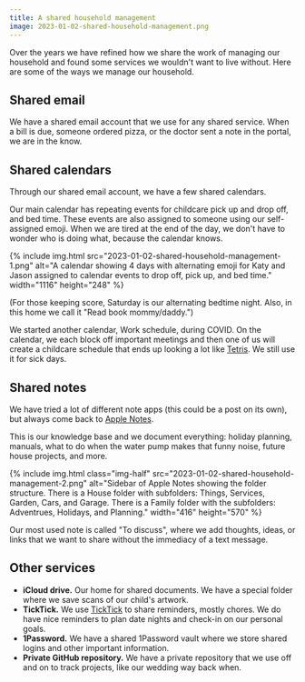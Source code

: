```yaml
---
title: A shared household management
image: 2023-01-02-shared-household-management.png
---
```


Over the years we have refined how we share the work of managing our household and found some services we wouldn't want to live without. Here are some of the ways we manage our household.

## Shared email

We have a shared email account that we use for any shared service. When a bill is due, someone ordered pizza, or the doctor sent a note in the portal, we are in the know.

## Shared calendars

Through our shared email account, we have a few shared calendars.

Our main calendar has repeating events for childcare pick up and drop off, and bed time. These events are also assigned to someone using our self-assigned emoji. When we are tired at the end of the day, we don't have to wonder who is doing what, because the calendar knows.

<div class="photos">
{% include img.html src="2023-01-02-shared-household-management-1.png" alt="A calendar showing 4 days with alternating emoji for Katy and Jason assigned to calendar events to drop off, pick up, and bed time." width="1116" height="248" %}
</div>

(For those keeping score, Saturday is our alternating bedtime night. Also, in this home we call it "Read book mommy/daddy.")

We started another calendar, Work schedule, during COVID. On the calendar, we each block off important meetings and then one of us will create a childcare schedule that ends up looking a lot like [Tetris](https://en.wikipedia.org/wiki/Tetris). We still use it for sick days.

## Shared notes

We have tried a lot of different note apps (this could be a post on its own), but always come back to [Apple Notes](https://www.icloud.com/notes).

This is our knowledge base and we document everything: holiday planning, manuals, what to do when the water pump makes that funny noise, future house projects, and more.

<div class="photos">
{% include img.html class="img-half" src="2023-01-02-shared-household-management-2.png" alt="Sidebar of Apple Notes showing the folder structure. There is a House folder with subfolders: Things, Services, Garden, Cars, and Garage. There is a Family folder with the subfolders: Adventrues, Holidays, and Planning." width="416" height="570" %}
</div>

Our most used note is called "To discuss", where we add thoughts, ideas, or links that we want to share without the immediacy of a text message.

## Other services

- **iCloud drive.** Our home for shared documents. We have a special folder where we save scans of our child's artwork.
- **TickTick.** We use [TickTick](https://ticktick.com/) to share reminders, mostly chores. We do have nice reminders to plan date nights and check-in on our personal goals.
- **1Password.** We have a shared 1Password vault where we store shared logins and other important information.
- **Private GitHub repository.** We have a private repository that we use off and on to track projects, like our wedding way back when.
